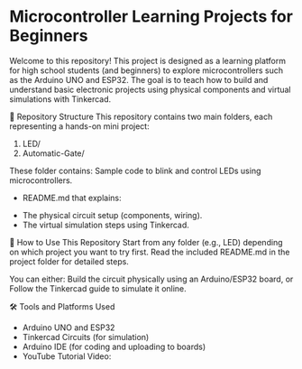 # Microcontroller Learning Projects for Beginners
Welcome to this repository! This project is designed as a learning platform for high school students (and beginners) to explore microcontrollers such as the Arduino UNO and ESP32. The goal is to teach how to build and understand basic electronic projects using physical components and virtual simulations with Tinkercad.
 
📁 Repository Structure
This repository contains two main folders, each representing a hands-on mini project:

1. LED/
2. Automatic-Gate/

These folder contains:
Sample code to blink and control LEDs using microcontrollers.

* README.md that explains:
- The physical circuit setup (components, wiring).
- The virtual simulation steps using Tinkercad.

🧭 How to Use This Repository
Start from any folder (e.g., LED) depending on which project you want to try first.
Read the included README.md in the project folder for detailed steps.

You can either:
Build the circuit physically using an Arduino/ESP32 board, or
Follow the Tinkercad guide to simulate it online.

🛠️ Tools and Platforms Used
- Arduino UNO and ESP32
- Tinkercad Circuits (for simulation)
- Arduino IDE (for coding and uploading to boards)
- YouTube Tutorial Video:


